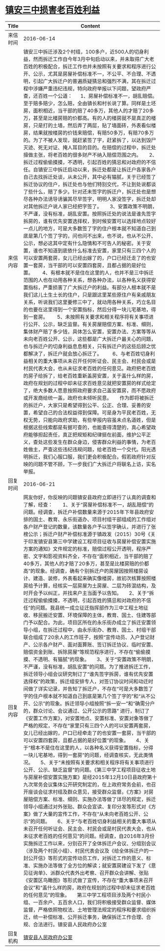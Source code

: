 # <a href="http://www.shangluo.gov.cn/zmhd/ldxxxx.jsp?urltype=leadermail.LeaderMailContentUrl&wbtreeid=1112&leadermailid=3666">镇安三中损害老百姓利益</a>
| Title |                                                                                                                                                                                                                                                                                                                                                                                                                                                                                                                                                                                                                                                                                                                                                                                                                           Content                                                                                                                                                                                                                                                                                                                                                                                                                                                                                                                                                                                                                                                                                                                                                                                                                            |
|:-----:|--------------------------------------------------------------------------------------------------------------------------------------------------------------------------------------------------------------------------------------------------------------------------------------------------------------------------------------------------------------------------------------------------------------------------------------------------------------------------------------------------------------------------------------------------------------------------------------------------------------------------------------------------------------------------------------------------------------------------------------------------------------------------------------------------------------------------------------------------------------------------------------------------------------------------------------------------------------------------------------------------------------------------------------------------------------------------------------------------------------------------------------------------------------------------------------------------------------------------------------------------------------------------------------------------------------------------------------------------------------------------------------------------------------------------------------------------------------------------------------------------------------------------------------------------------------------------------------------------------------------------------------------------------------|
| 来信时间  | 2016-06-14                                                                                                                                                                                                                                                                                                                                                                                                                                                                                                                                                                                                                                                                                                                                                                                                                                                                                                                                                                                                                                                                                                                                                                                                                                                                                                                                                                                                                                                                                                                                                                                                                                                   |
| 来信内容  | 镇安三中拆迁涉及2个村组，100多户，近500人的切身利益，然而拆迁工作自今年3月中旬启动以来，并未取得广大老百姓的积极配合，拆迁工作也并未按照有关要求和程序进行公开、公示，尤其是房屋补偿标准不一，不公平、不合理、不透明，引起广大拆迁户的普遍质疑猜忌和强烈不满，其在拆迁过程中涉嫌严重违纪违规，特向政府举报以下问题，望政府严查，还百姓一个公道：      1、房屋补偿标准不一，胡乱赔偿。至于赔多赔少，怎么赔，全由镇长和村长说了算。同样是土坯房，面积相近，当干部的赔了40多万，其他人的才赔了20多万，甚至是比楼房赔的价都高。有的人的楼房就不是真正的楼房，只是打的土墙，然后弄了两层，贴了墙面砖，外表看似楼房，结果就按楼房的价钱来赔偿，有赔50多万，有赔70多万的。为了不被人发现，就赶紧签了字，赶紧拆了，以达到毁尸灭迹、死无对证、掩人耳目的目的。在赔偿的过程中，拆迁处擅做主张，将老百姓的很多财产不纳入赔偿范围之内。      2、拆迁过程偷偷摸摸，不透明，引起百姓的猜忌和对政府的不信任。自镇安三中拆迁启动以来，拆迁处都是让拆迁户各家各户自己去找拆迁处谈，从未公开，其中必有猫腻，关于已经签了拆迁协议的住户，拆迁处也与他们特别交代，不让到处说都谈了些什么，赔了多少。针对还未签字的拆迁户，拆迁处也是想尽各种办法诱导诱骗其尽早签字，明明人家没签字，拆迁处却对其他拆迁户说人家已经把字签了。      3、安置政策不明朗，不严谨，没有标准，胡乱安置。按照拆迁处的说法是谁先签字拆房的，谁有优先安置选择权，到时候安置可以选择地点较好一点儿的地方，可是大多数签了字的住户根本就不知道自己到底是第几个签了字的，问也问不出来，也不说，也从不公开、公示，想必这其中定有什么隐情和不可告人的秘密。关于安置，谁也不知道到底依什么标准去安置，家里只有三四个人的可以安置两套房，女儿已经出嫁了的，户口已经迁走了的也安置一套房，当干部的可以安置四套房，且都占据的是好位置。       4、有根本就不是住在这里的人，也并不是三中拆迁范围的人也在动用各种关系，想各种办法，以各种名义获得安置指标，严重损害了广大拆迁户的利益。有部分人根本就不是我们这儿土生土长的住户，只是跟这里某些原住户有亲戚朋友关系，听说我们这里要修三中了，就动用各种关系，巧立名目的也要在这里得到一个安置指标，然后分得一块儿宅基地，得到一套房。       5、未按照有关要求和相关程序将有关事项进行公开、公示，缺乏监督。有关房屋赔偿方案、标准、细则，集体财产赔了多少钱，具体怎么安置，安置办法、方案等等从未向老百姓公开、公示，这些都是广大拆迁户最关心的问题，也与拆迁户的切身利益息息相关，只有拆迁户的这些后顾之忧都解决了，拆迁户就会放心拆迁了。        6、与老百姓切身利益相关的重大事项从未召开任何听证会、民主会、村民会或是村民代表大会，也从未征求老百姓的任何意见。政府把老百姓的房子给拆了，给老百姓重新盖房安置，关于盖什么样的房，政府在规划的过程中却未征求百姓意见就把安置房的样式给定了，绝大多数人愿意按照政府要求自己盖安置房，而不愿政府或开发商给统一盖，政府也未倾听民意。      作为即将被拆迁的拆迁户，大家只是希望得到公平、公正、合理、妥善的安置，希望自己的合法权益得到保障。可是身为平民老百姓，无权无势，只能向政府求助，有些举报内容虽未点名道姓，但是根据这些线索都是有据可查的，也能查得清楚的，真心希望政府能够担起责任，真正把规矩和纪律挺在前面，维护公平正义，查处这些发生在群众身边，侵害群众利益的事情，为老百姓做主，严查这些违纪违规问题，给老百姓一个交代。阳光透明拆迁，我们心服口服，我们更会积极配合。假若政府针对反映的问题不管不顾，下一步我们广大拆迁户将联名上访，实名举报。                       |
| 回复时间  | 2016-06-21                                                                                                                                                                                                                                                                                                                                                                                                                                                                                                                                                                                                                                                                                                                                                                                                                                                                                                                                                                                                                                                                                                                                                                                                                                                                                                                                                                                                                                                                                                                                                                                                                                                   |
| 回复内容  | 网友你好，你反映的问题镇安县政府立即进行了认真的调查和了解，经查：　　1、关于“房屋补偿标准不一，胡乱赔偿”的问题。经调查，拆迁户补偿数量来源于2015年下年县政府安排的国土、教育、永乐街道办、项目村组干部组成的工作组对各户财产登记的数量，该数量各户予以签字确认，并进行了张榜公示；拆迁户财产补偿标准源于镇政发（2015）30号《关于印发镇安县第三中学建设工程项目征收与房屋补偿安置实施方案的通知》文件规定的标准，赔偿过程公开透明，程序严密、文字和影视资料齐全，不存在“面积相近，当干部的赔了40多万，其他人的才赔了20多万，甚至是比楼房赔的价都高”的现象。经调查，确有个别拆迁户的房屋因按照楼房设计、建造、装修，外表看起来确实像楼房，故初次核算按照楼房给予计算，经核实一层房屋为土房屋、二层为砖混结构，及时开会予以纠正，并找来户主当面予以告知。　　2、关于“拆迁过程偷偷摸摸，不透明，引起百姓的猜忌和对政府的不信任”的问题。我县统一成立征迁指挥部作为三中工程土地征收、移民搬迁安置、环境保障的主体，教育、国土、住建等部门予以配合。为此，项目区所在的永乐街办成立了拆迁安置领导小组，在拆迁过程中，由永乐街办、教育、国土、村组干部联合组成了20余人的工作班子，按照“宣传动员、入户登记财产、公示各户财产、面对面算账、签订拆迁协议、临时安置、赔偿资金到账、拆除房屋”等规范程序进行，不存在“偷偷摸摸、不透明、有猫腻”的现象。　　3、关于“安置政策不明朗，不严谨，没有标准，胡乱安置”的问题。为了推进拆迁工作，拆迁领导小组会议研究制订了“谁先签字拆房，谁有优先安置选择权”的政策，拆迁组安排专人，对签订协议时间和动迁时间做了详实记录，并告知了拆迁户，不存在“可是大多数签了字的住户根本就不知道自己到底是第几个签了字的”和“从不公开、公示”的现象。拆迁领导小组按照“拆一安一”和“确需分户的，群众讨论、会议通过、公开公示的思路” 进行，制订了《安置工作方案》，对安置地点、安置标准、安置对象等做了严格的规定，不存在“家里只有三四个人的可以安置两套房，女儿已经出嫁的，户口已经牵走了的也安置一套房，当干部的可以安置四套房，且都占据的是好位置”的现象。　　4、关于“根本不是住在这里的人，以各种名义获得安置指标，分得一块儿宅基地，得到一套房”的问题，经调查核实，无此类情况。　　5、关于“未按照有关要求和相关程序将有关事项进行公开、公示、缺乏监督”的问题。《第三中学工程项目征收土地与房屋补偿安置实施方案》是经2015年12月10日县政府第十九次常务会议集体公开研究制定的，在上政府常务会前，也召开座谈会征求村组及群众意见，接受群众监督。《方案》对房屋赔偿方案、标准、细则、实施办法等做了详尽的规定，拆迁领导小组通过对外张贴、群众会宣读、复印分发等形式对《方案》做了大量的宣传工作，不存在“从未向老百姓公开、公示”的问题。　　6、关于“与老百姓切身利益相关的重大事项从未召开任何听证会、民主会、村民会或是村民代表大会，也从未征求老百姓的任何意见”的问题。经调查，自2016年3月份实施拆迁工作以来，分别召开了全体拆迁户会议、分组别会议（涉及两个村民小组）、村民代表会议及《给全体拆迁户的一封公开信》等形式的宣传动员工作，对拆迁工作的意义、标准、实施办法等做了全方位的解读；就安置房建设下发了《意见征询单》、派群众代表外出考察、召开群众会讲解、张贴《安置区鸟瞰图》等形式做了宣传，不存在“重大事项未召开会议”和“盖什么样的房，政府在规划的过程中却未征求老百姓的任何意见”的现象。　　第三中学工程项目涉及两个村民小组、一百余户、五百余人口，我们将积极接受群众监督、媒体监督，严格依照物权法、土地管理法规定的程序和要求组织拆迁，统一补偿标准、公开拆迁事务，确保拆迁工作合理、合规、合法进行。镇安县人民政府办公室 |
| 回复机构  | <a href="../../categories/agencies/镇安县人民政府办公室.md">镇安县人民政府办公室</a>                                                                                                                                                                                                                                                                                                                                                                                                                                                                                                                                                                                                                                                                                                                                                                                                                                                                                                                                                                                                                                                                                                                                                                                                                                                                                                                                                                                                                                                                                                                                                                                               |